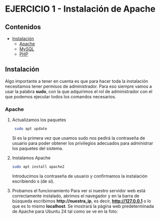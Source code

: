 # EJERCICIO 1 - Instalación de Apache

## Contenidos
- [Instalación](#instalación)
  - [Apache](#apache)
  - [MySQL](#mysql)
  - [PHP](#php)

## Instalación
Algo importante a tener en cuenta es que para hacer toda la instalación necesitamos tener permisos de administrador. Para eso siempre vamos a usar la palabra **sudo**, con la que adquirimos el rol de administrador con el que podemos ejecutar todos los comandos necesarios. 

### Apache
1. Actualizamos los paquetes
   ```bash
    sudo apt update
   ```
    Si es la primera vez que usamos sudo nos pedirá la contraseña de usuario para poder obtener los privilegios adecuados para administrar los paquetes del sistema. 

2. Instalamos Apache
    ```bash
    sudo apt install apache2
   ```
   Introducimos la contraseña de usuario y confirmamos la instalación escribiendo s (de sí).

3. Probamos el funcionamiento
   Para ver si nuestro servidor web está correctamente instalado, abrimos el navegador y en la barra de búsqueda escribimos **http://nuestra_ip**, es decir, **http://127.0.0.1** o lo
   que es lo mismo **localhost**.
   Se mostrará la página web predeterminada de Apache para Ubuntu 24 tal como se ve en la foto: 

   

   
   


